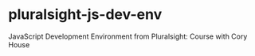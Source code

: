 # pluralsight-js-dev-env
JavaScript Development Environment from Pluralsight: Course with Cory House

